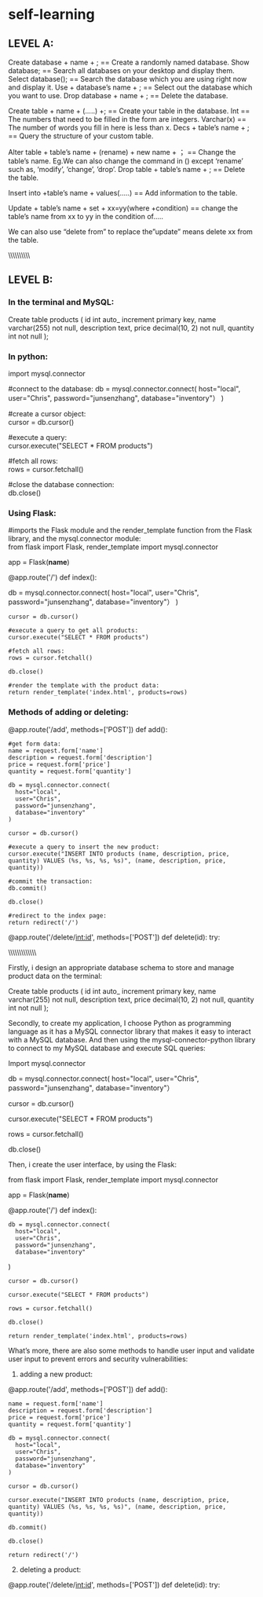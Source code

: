 # self-learning




## LEVEL A:

Create database  + name + ; ==  Create a randomly named database.
Show database;              ==   Search all databases on your desktop and display them.
Select database();          ==  Search the database which you are using right now and display it.
Use + database’s name + ;   ==   Select out the database which you want to use.
Drop database + name + ;    ==   Delete the database. 


Create table + name + (.....)  +; == Create your table in the database.
Int == The numbers that need to be filled in the form are integers.
Varchar(x) ==  The number of words you fill in here is less than x.
Decs + table’s name + ;           ==  Query the structure of your custom table.





Alter table + table’s name + (rename) + new name + ； ==  Change the table’s name.
Eg.We can also change the command in () except ‘rename’ such as, ‘modify’, ’change’, ’drop’.
Drop table + table’s name + ;  ==  Delete the table.


Insert into +table’s name + values(.....) == Add information to the table.



Update + table’s name + set + xx=yy(where +condition) == change the table’s name from xx to yy in the condition of.....

We can also use “delete from” to replace the”update”  means delete xx from the table.



\\\\\\\\\\\\\\\\\\\





## LEVEL B:


### In the terminal and MySQL:

Create table products (
    id int auto_ increment primary key, 
    name varchar(255) not null,
    description text,
    price decimal(10, 2) not null,
    quantity int not null
);


### In python:

import mysql.connector

#connect to the database:
db = mysql.connector.connect(
  host="local",
  user="Chris",
  password="junsenzhang",
  database="inventory"）
)

   #create a cursor object:    
   cursor = db.cursor()

   #execute a query:    
   cursor.execute("SELECT * FROM products")

   #fetch all rows:    
   rows = cursor.fetchall()
   
   #close the database connection:    
   db.close()



### Using Flask:

#imports the Flask module and the render_template function from the Flask library, and the mysql.connector module:      
from flask import Flask, render_template
import mysql.connector

app = Flask(__name__)

@app.route('/')
def index():   
  
  db = mysql.connector.connect(
   host="local",
   user="Chris",
   password="junsenzhang",
   database="inventory"）
  )

    cursor = db.cursor()

    #execute a query to get all products:   
    cursor.execute("SELECT * FROM products")

    #fetch all rows:    
    rows = cursor.fetchall()

    db.close()

    #render the template with the product data:   
    return render_template('index.html', products=rows)




### Methods of adding or deleting:

@app.route('/add', methods=['POST'])
def add():
    
    #get form data:
    name = request.form['name']
    description = request.form['description']
    price = request.form['price']
    quantity = request.form['quantity']

    db = mysql.connector.connect(
      host="local",
      user="Chris",
      password="junsenzhang",
      database="inventory"
    )

    cursor = db.cursor()

    #execute a query to insert the new product:   
    cursor.execute("INSERT INTO products (name, description, price, quantity) VALUES (%s, %s, %s, %s)", (name, description, price, quantity))

    #commit the transaction:   
    db.commit()
    
    db.close()

    #redirect to the index page:     
    return redirect('/')


@app.route('/delete/<int:id>', methods=['POST'])
def delete(id):
    try:
        

\\\\\\\\\\\\\\\\\\\\\\\\\\

Firstly, i design an appropriate database schema to store and manage product data on the terminal:

Create table products (
    id int auto_ increment primary key, 
    name varchar(255) not null,
    description text,
    price decimal(10, 2) not null,
    quantity int not null
);

Secondly, to create my application, I choose Python as  programming language as it has a MySQL connector library that makes it easy to interact with a MySQL database. And then using the mysql-connector-python library to connect to my MySQL database and execute SQL queries:


Import  mysql.connector

db = mysql.connector.connect(
  host="local",
  user="Chris",
  password="junsenzhang",
  database="inventory"）

cursor = db.cursor()

cursor.execute("SELECT * FROM products")

rows = cursor.fetchall()

db.close()


Then, i create the user interface, by using the Flask:


from flask import Flask, render_template
import mysql.connector

app = Flask(__name__)

@app.route('/')
def index():
    
    db = mysql.connector.connect(
      host="local",
      user="Chris",
      password="junsenzhang",
      database="inventory"
)

    cursor = db.cursor()

    cursor.execute("SELECT * FROM products")

    rows = cursor.fetchall()

    db.close()

    return render_template('index.html', products=rows)




What’s more, there are also some methods to handle user input and validate user input to prevent errors and security vulnerabilities:

1. adding a new product:

@app.route('/add', methods=['POST'])
def add():
   
    name = request.form['name']
    description = request.form['description']
    price = request.form['price']
    quantity = request.form['quantity']

    db = mysql.connector.connect(
      host="local",
      user="Chris",
      password="junsenzhang",
      database="inventory"
    )

    cursor = db.cursor()

    cursor.execute("INSERT INTO products (name, description, price, quantity) VALUES (%s, %s, %s, %s)", (name, description, price, quantity))

    db.commit()

    db.close()

    return redirect('/')



2. deleting a product:


@app.route('/delete/<int:id>', methods=['POST'])
def delete(id):
    try:
      



